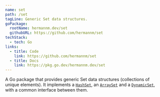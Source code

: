 ```yaml
---
name: set
path: /set
tagLine: Generic Set data structures.
goPackage:
  rootName: hermannm.dev/set
  githubURL: https://github.com/hermannm/set
techStack:
  - tech: Go
links:
  - title: Code
    link: https://github.com/hermannm/set
  - title: Docs
    link: https://pkg.go.dev/hermannm.dev/set
---
```


A Go package that provides generic Set data structures (collections of unique elements). It
implements a [`HashSet`](https://pkg.go.dev/hermannm.dev/set#HashSet), an
[`ArraySet`](https://pkg.go.dev/hermannm.dev/set#ArraySet) and a
[`DynamicSet`](https://pkg.go.dev/hermannm.dev/set#DynamicSet), with a common interface between
them.
